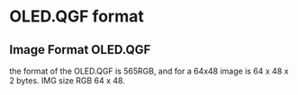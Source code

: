 # OLED.QGF format

## Image Format OLED.QGF

the format of the OLED.QGF is 565RGB, and for a 64x48 image is 64 x 48 x 2 bytes.
IMG size RGB 64 x 48.



